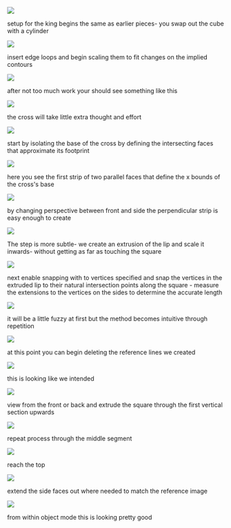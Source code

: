 ![](/assets/G_1.jpg)

setup for the king begins the same as earlier pieces- you swap out the cube with a cylinder

![](/assets/G_2.jpg)

insert edge loops and begin scaling them to fit changes on the implied contours

![](/assets/G_3.jpg)

after not too much work your should see something like this

![](/assets/G_4.jpg)

the cross will take little extra thought and effort

![](/assets/G_5.jpg)

start by isolating the base of the cross by defining the intersecting faces that approximate its footprint

![](/assets/G_6.jpg)

here you see the first strip of two parallel faces that define the x bounds of the cross's base

![](/assets/G_7.jpg)

by changing perspective between front and side the perpendicular strip is easy enough to create

![](/assets/G_8.jpg)

The step is more subtle- we create an extrusion of the lip and scale it inwards- without getting as far as touching the square

![](/assets/G_9.jpg)

next enable snapping with to vertices specified and snap the vertices in the extruded lip to their natural intersection points along the square - measure the extensions to the vertices on the sides to determine the accurate length

![](/assets/G_10.jpg)

it will be a little fuzzy at first but the method becomes intuitive through repetition

![](/assets/G_11.jpg)

at this point you can begin deleting the reference lines we created

![](/assets/G_12.jpg)

this is looking like we intended

![](/assets/G_13.jpg)

view from the front or back and extrude the square through the first vertical section upwards

![](/assets/G_14.jpg)

repeat process through the middle segment

![](/assets/G_15.jpg)

reach the top

![](/assets/G_16.jpg)

extend the side faces out where needed to match the reference image

![](/assets/G_17.jpg)

from within object mode this is looking pretty good
